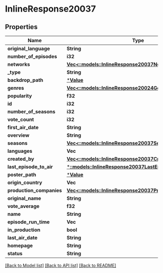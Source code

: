 # InlineResponse20037

## Properties

Name | Type | Description | Notes
------------ | ------------- | ------------- | -------------
**original_language** | **String** |  | [optional] 
**number_of_episodes** | **i32** |  | [optional] 
**networks** | [**Vec<::models::InlineResponse20037Networks>**](inline_response_200_37_networks.md) |  | [optional] 
**_type** | **String** |  | [optional] 
**backdrop_path** | [***Value**](.md) |  | [optional] 
**genres** | [**Vec<::models::InlineResponse20024Genres>**](inline_response_200_24_genres.md) |  | [optional] 
**popularity** | **f32** |  | [optional] 
**id** | **i32** |  | [optional] 
**number_of_seasons** | **i32** |  | [optional] 
**vote_count** | **i32** |  | [optional] 
**first_air_date** | **String** |  | [optional] 
**overview** | **String** |  | [optional] 
**seasons** | [**Vec<::models::InlineResponse20037Seasons>**](inline_response_200_37_seasons.md) |  | [optional] 
**languages** | **Vec<String>** |  | [optional] 
**created_by** | [**Vec<::models::InlineResponse20037CreatedBy>**](inline_response_200_37_created_by.md) |  | [optional] 
**last_episode_to_air** | [***::models::InlineResponse20037LastEpisodeToAir**](inline_response_200_37_last_episode_to_air.md) |  | [optional] 
**poster_path** | [***Value**](.md) |  | [optional] 
**origin_country** | **Vec<String>** |  | [optional] 
**production_companies** | [**Vec<::models::InlineResponse20037ProductionCompanies>**](inline_response_200_37_production_companies.md) |  | [optional] 
**original_name** | **String** |  | [optional] 
**vote_average** | **f32** |  | [optional] 
**name** | **String** |  | [optional] 
**episode_run_time** | **Vec<i32>** |  | [optional] 
**in_production** | **bool** |  | [optional] 
**last_air_date** | **String** |  | [optional] 
**homepage** | **String** |  | [optional] 
**status** | **String** |  | [optional] 

[[Back to Model list]](../README.md#documentation-for-models) [[Back to API list]](../README.md#documentation-for-api-endpoints) [[Back to README]](../README.md)



